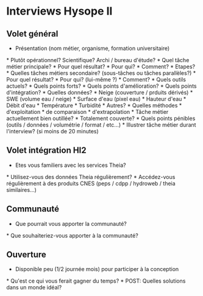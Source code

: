 # Interviews Hysope II

## Volet général

* Présentation (nom métier, organisme, formation universitaire)
<font color="darkcyan">

</font>
  * Plutôt opérationnel? Scientifique? Archi / bureau d'étude?
<font color="darkcyan">

</font>
* Quel tâche métier principale? 
<font color="darkcyan">

</font>
  * Pour quel résultat?
<font color="darkcyan">

</font>
  * Pour qui?
<font color="darkcyan">

</font>
  * Comment?
<font color="darkcyan">

</font>
  * Etapes?
<font color="darkcyan">

</font>
* Quelles tâches métiers secondaire? (sous-tâches ou tâches parallèles?)
<font color="darkcyan">

</font>
  * Pour quel résultat?
<font color="darkcyan">

</font>
  * Pour qui? (lui-même ?)
<font color="darkcyan">

</font>
  * Comment?
<font color="darkcyan">

</font>
* Quels outils actuels?
<font color="darkcyan">

</font>
  * Quels points forts?
<font color="darkcyan">

</font>
  * Quels points d'amélioration?
<font color="darkcyan">

</font>
  * Quels points d'intégration?
<font color="darkcyan">

</font>
* Quelles données? 
<font color="darkcyan">

</font>
  * Neige (couverture / prduits dérivés)
<font color="darkcyan">

</font>
  * SWE (volume eau / neige)
<font color="darkcyan">

</font>
  * Surface d'eau (pixel eau)
<font color="darkcyan">

</font>
  * Hauteur d'eau
<font color="darkcyan">

</font>
  * Débit d'eau
<font color="darkcyan">

</font>
  * Température
<font color="darkcyan">

</font>
  * Turbidité
<font color="darkcyan">

</font>
  * Autres?
<font color="darkcyan">

</font>
* Quelles méthodes
  * d'exploitation
<font color="darkcyan">

</font>
  * de comparaison
<font color="darkcyan">

</font>
  * d'extrapolation
<font color="darkcyan">

</font>
* Tâche métier actuellement bien outillée?
<font color="darkcyan">

</font>
  * Totalement couverte?
<font color="darkcyan">

</font>
* Quels points pénibles (outils / données / volumétrie / format / etc...)
<font color="darkcyan">

</font>
* Illustrer tâche métier durant l'interview? (si moins de 20 minutes)
<font color="darkcyan">

</font>

## Volet intégration HI2

* Etes vous familiers avec les services Theia?
<font color="darkcyan">

</font>
* Utilisez-vous des données Theia régulièrement?
<font color="darkcyan">

</font>
* Accédez-vous régulièrement à des produits CNES (peps / cdpp / hydroweb / theia similaires...)
<font color="darkcyan">

</font>

## Communauté

* Que pourrait vous apporter la communauté?
<font color="darkcyan">

</font>
* Que souhaiteriez-vous apporter à la communauté?
<font color="darkcyan">

</font>

## Ouverture

* Disponible peu (1/2 journée mois) pour participer à la conception
<font color="darkcyan">

</font>
* Qu'est ce qui vous ferait gagner du temps?
<font color="darkcyan">

</font>
* POST: Quelles solutions dans un monde idéal?
<font color="darkcyan">

</font>


